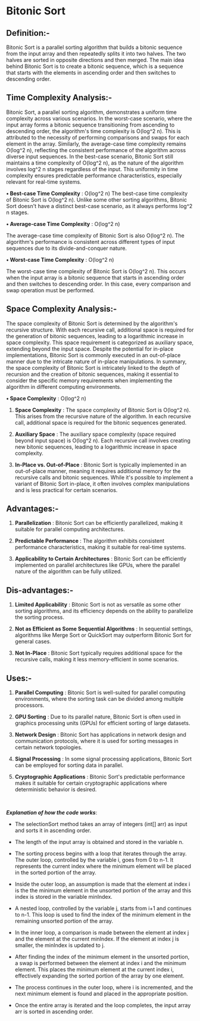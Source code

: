# Bitonic Sort

<h2>Definition:-</h2>

Bitonic Sort is a parallel sorting algorithm that builds a bitonic sequence from the input array and then repeatedly
splits it into two halves. The two halves are sorted in opposite directions and then merged. The main idea behind
Bitonic Sort is to create a bitonic sequence, which is a sequence that starts with the elements in ascending order and
then switches to descending order.

<h2>Time Complexity Analysis:-</h2>

Bitonic Sort, a parallel sorting algorithm, demonstrates a uniform time complexity across various scenarios. In the
worst-case scenario, where the input array forms a bitonic sequence transitioning from ascending to descending order,
the algorithm's time complexity is O(log^2 n). This is attributed to the necessity of performing comparisons and swaps
for each element in the array. Similarly,
the average-case time complexity remains O(log^2 n), reflecting the consistent performance of the algorithm across
diverse input sequences. In the best-case scenario,
Bitonic Sort still maintains a time complexity of O(log^2 n), as the nature of the algorithm involves
log^2 n stages regardless of the input. This uniformity in time complexity ensures predictable performance
characteristics,
especially relevant for real-time systems.

**• Best-case Time Complexity** : O(log^2 n)
The best-case time complexity of Bitonic Sort is O(log^2 n). Unlike some other sorting algorithms, Bitonic Sort doesn't
have a distinct best-case scenario, as it always performs log^2 n stages.

**• Average-case Time Complexity** : O(log^2 n)

The average-case time complexity of Bitonic Sort is also O(log^2 n). The algorithm's performance is consistent across
different types of input sequences due to its divide-and-conquer
nature.

**• Worst-case Time Complexity** : O(log^2 n)

The worst-case time complexity of Bitonic Sort is O(log^2 n). This occurs when the input array is a bitonic sequence
that starts in ascending order and then switches to descending
order. In this case, every comparison and swap operation must be performed.

<h2>Space Complexity Analysis:-</h2>

The space complexity of Bitonic Sort is determined by the algorithm's recursive structure. With each recursive call,
additional space is required for the
generation of bitonic sequences, leading to a logarithmic increase in space complexity. This space requirement is
categorized as auxiliary space, extending beyond the input space. Despite the potential for in-place implementations,
Bitonic Sort is commonly executed in an out-of-place manner due to the intricate nature of in-place manipulations. In
summary, the space complexity of Bitonic Sort is intricately linked to the depth of recursion and the creation of
bitonic sequences, making it essential to consider the specific memory requirements when implementing the algorithm in
different computing environments.

**• Space Complexity** : O(log^2 n)

1) **Space Complexity** : The space complexity of Bitonic Sort is O(log^2 n). This arises from the recursive nature of
   the algorithm. In each recursive call, additional space is required for the
   bitonic sequences generated.

2) **Auxiliary Space** : The auxiliary space complexity (space required beyond input space) is O(log^2 n). Each
   recursive call involves creating new bitonic sequences, leading to a logarithmic increase in space complexity.

3) **In-Place vs. Out-of-Place** : Bitonic Sort is typically implemented in an out-of-place manner, meaning it requires
   additional memory for the recursive calls and bitonic sequences. While it's possible to implement a variant of
   Bitonic Sort in-place, it often involves complex manipulations and is
   less practical for certain scenarios.

<h2>Advantages:-</h2>

1) **Parallelization** : Bitonic Sort can be efficiently parallelized, making it suitable for parallel computing
   architectures.

2) **Predictable Performance** : The algorithm exhibits consistent performance characteristics, making it suitable for
   real-time systems.

3) **Applicability to Certain Architectures** : Bitonic Sort can be efficiently implemented on parallel architectures
   like GPUs, where the parallel nature of the algorithm can be fully utilized.

<h2>Dis-advantages:-</h2>

1) **Limited Applicability** : Bitonic Sort is not as versatile as some other sorting algorithms, and its efficiency
   depends on the ability to parallelize the sorting process.

2) **Not as Efficient as Some Sequential Algorithms** : In sequential settings, algorithms like Merge Sort or QuickSort
   may outperform Bitonic Sort for general cases.

3) **Not In-Place** : Bitonic Sort typically requires additional space for the recursive calls, making it less
   memory-efficient in some scenarios.

<h2>Uses:-</h2>

1) **Parallel Computing** : Bitonic Sort is well-suited for parallel computing environments, where the sorting task can
   be divided among multiple processors.

2) **GPU Sorting** : Due to its parallel nature, Bitonic Sort is often used in graphics processing units (GPUs) for
   efficient sorting of large datasets.

3) **Network Design** : Bitonic Sort has applications in network design and communication protocols, where it is used
   for sorting messages in certain network topologies.

4) **Signal Processing** : In some signal processing applications, Bitonic Sort can be employed for sorting data in
   parallel.

5) **Cryptographic Applications** : Bitonic Sort's predictable performance makes it suitable for certain cryptographic
   applications where deterministic behavior is desired.

<br>

***Explanation of how the code works***:

- The selectionSort method takes an array of integers (int[] arr) as input and
  sorts it in ascending order.

- The length of the input array is obtained and stored in the variable n.

- The sorting process begins with a loop that iterates through the array. The outer
  loop, controlled by the variable i, goes from 0 to n-1. It represents the current
  index where the minimum element will be placed in the sorted portion of the array.

- Inside the outer loop, an assumption is made that the element at index i is the
  the minimum element in the unsorted portion of the array and this index is stored in
  the variable minIndex.

- A nested loop, controlled by the variable j, starts from i+1 and continues to n-1.
  This loop is used to find the index of the minimum element in the remaining unsorted
  portion of the array.

- In the inner loop, a comparison is made between the element at index j and the element
  at the current minIndex. If the element at index j is smaller, the minIndex is updated to j.

- After finding the index of the minimum element in the unsorted portion, a swap is performed
  between the element at index i and the minimum element. This places the minimum element at
  the current index i, effectively expanding the sorted portion of the array by one element.

- The process continues in the outer loop, where i is incremented, and the next minimum element
  is found and placed in the appropriate position.

- Once the entire array is iterated and the loop completes, the input array arr is sorted in ascending order.
